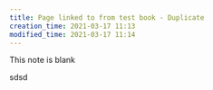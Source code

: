 ```yaml
---
title: Page linked to from test book - Duplicate
creation_time: 2021-03-17 11:13
modified_time: 2021-03-17 11:14
---
```


This note is blank

sdsd
